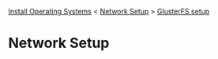 <a href="https://github.com/coenraadhuman/docker-arm-cluster/blob/master/documentation/2-install-os.md">Install Operating Systems</a> < <a href="https://github.com/coenraadhuman/docker-arm-cluster/blob/master/documentation/3-network-setup.md">Network Setup</a> > <a href="https://github.com/coenraadhuman/docker-arm-cluster/blob/master/documentation/4-gluster-setup.md">GlusterFS setup</a>

# Network Setup

